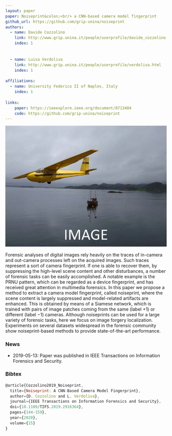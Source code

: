 ```yaml
---
layout: paper
paper: Noiseprint&colon;<br/> a CNN-based camera model fingerprint
github_url: https://github.com/grip-unina/noiseprint
authors:  
  - name: Davide Cozzolino
    link: http://www.grip.unina.it/people/userprofile/davide_cozzolino.html
    index: 1

     
  - name: Luisa Verdoliva
    link: http://www.grip.unina.it/people/userprofile/verdoliva.html
    index: 1
    
affiliations: 
  - name: University Federico II of Naples, Italy
    index: 1
    
links:
    paper: https://ieeexplore.ieee.org/document/8713484
    code: https://github.com/grip-unina/noiseprint
---
```


![header](./header.gif)

Forensic analyses of digital images rely heavily on the traces of in-camera and out-camera processes left on the acquired images.
Such traces represent a sort of camera fingerprint.
If one is able to recover them, by suppressing the high-level scene content and other disturbances, a number of forensic tasks
can be easily accomplished. A notable example is the PRNU pattern, which can be regarded as a device fingerprint, and has received great attention in multimedia forensics.
In this paper we propose a method to extract a camera model fingerprint, called noiseprint, where the scene content is largely suppressed and model-related artifacts are enhanced.
This is obtained by means of a Siamese network, which is trained with pairs of image patches coming from the same (label +1) or different (label −1) cameras.
Although noiseprints can be used for a large variety of forensic tasks, here we focus on image forgery localization.
Experiments on several datasets widespread in the forensic community show noiseprint-based methods to provide state-of-the-art performance.

### News

*   2019-05-13: Paper was published in IEEE Transactions on Information Forensics and Security.


### Bibtex

```js
@article{Cozzolino2019_Noiseprint,
  title={Noiseprint: A CNN-Based Camera Model Fingerprint},
  author={D. Cozzolino and L. Verdoliva},
  journal={IEEE Transactions on Information Forensics and Security},
  doi={10.1109/TIFS.2019.2916364},
  pages={144-159},
  year={2020},
  volume={15}
}
```
